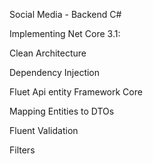 Social Media - Backend C#

Implementing Net Core 3.1:

Clean Architecture

Dependency Injection

Fluet Api entity Framework Core

Mapping Entities to DTOs

Fluent Validation

Filters
